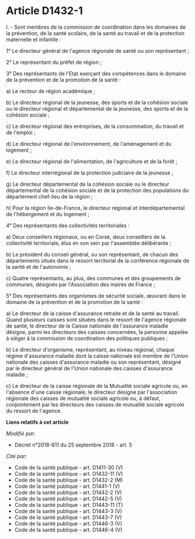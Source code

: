 # Article D1432-1

I. - Sont membres de la commission de coordination dans les domaines de la prévention, de la santé scolaire, de la santé au
travail et de la protection maternelle et infantile :

1° Le directeur général de l'agence régionale de santé ou son représentant ;

2° Le représentant du préfet de région ;

3° Des représentants de l'Etat exerçant des compétences dans le domaine de la prévention et de la promotion de la santé :

a) Le recteur de région académique ;

b) Le directeur régional de la jeunesse, des sports et de la cohésion sociale ou le directeur régional et départemental de la
jeunesse, des sports et de la cohésion sociale ;

c) Le directeur régional des entreprises, de la consommation, du travail et de l'emploi ;

d) Le directeur régional de l'environnement, de l'aménagement et du logement ;

e) Le directeur régional de l'alimentation, de l'agriculture et de la forêt ;

f) Le directeur interrégional de la protection judiciaire de la jeunesse ;

g) Le directeur départemental de la cohésion sociale ou le directeur départemental de la cohésion sociale et de la protection
des populations du département chef-lieu de la région ;

h) Pour la région Ile-de-France, le directeur régional et interdépartemental de l'hébergement et du logement ;

4° Des représentants des collectivités territoriales :

a) Deux conseillers régionaux, ou en Corse, deux conseillers de la collectivité territoriale, élus en son sein par
l'assemblée délibérante ;

b) Le président du conseil général, ou son représentant, de chacun des départements situés dans le ressort territorial de la
conférence régionale de la santé et de l'autonomie ;

c) Quatre représentants, au plus, des communes et des groupements de communes, désignés par l'Association des maires de
France ;

5° Des représentants des organismes de sécurité sociale, œuvrant dans le domaine de la prévention et de la promotion de la
santé :

a) Le directeur de la caisse d'assurance retraite et de la santé au travail. Quand plusieurs caisses sont situées dans le
ressort de l'agence régionale de santé, le directeur de la Caisse nationale de l'assurance maladie désigne, parmi les
directeurs des caisses concernées, la personne appelée à siéger à la commission de coordination des politiques publiques ;

b) Le directeur d'organisme, représentant, au niveau régional, chaque régime d'assurance maladie dont la caisse nationale est
membre de l'Union nationale des caisses d'assurance maladie ou son représentant, désigné par le directeur général de l'Union
nationale des caisses d'assurance maladie ;

c) Le directeur de la caisse régionale de la Mutualité sociale agricole ou, en l'absence d'une caisse régionale, le directeur
désigné par l'association régionale des caisses de mutualité sociale agricole ou, à défaut, conjointement par les directeurs
des caisses de mutualité sociale agricole du ressort de l'agence.

**Liens relatifs à cet article**

_Modifié par_:

  - Décret n°2018-811 du 25 septembre 2018 - art. 5

_Cité par_:

  - Code de la santé publique - art. D1411-30 (V)
  - Code de la santé publique - art. D1432-11 (V)
  - Code de la santé publique - art. D1432-2 (M)
  - Code de la santé publique - art. D1441-1 (V)
  - Code de la santé publique - art. D1442-2 (V)
  - Code de la santé publique - art. D1442-5 (V)
  - Code de la santé publique - art. D1443-11 (T)
  - Code de la santé publique - art. D1443-3 (V)
  - Code de la santé publique - art. D1443-7 (V)
  - Code de la santé publique - art. D1446-3 (V)
  - Code de la santé publique - art. D1446-4 (V)
